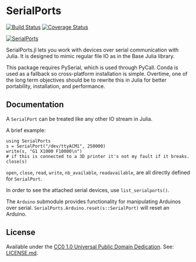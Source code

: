 # SerialPorts

[![Build Status](https://travis-ci.org/sjkelly/SerialPorts.jl.svg?branch=master)](https://travis-ci.org/sjkelly/SerialPorts.jl)
[![Coverage Status](https://img.shields.io/coveralls/sjkelly/SerialPorts.jl.svg)](https://coveralls.io/r/sjkelly/SerialPorts.jl?branch=master)

[![SerialPorts](http://pkg.julialang.org/badges/SerialPorts_0.4.svg)](http://pkg.julialang.org/?pkg=SerialPorts)

SerialPorts.jl lets you work with devices over serial communication with Julia.
It is designed to mimic regular file IO as in the Base Julia library.

This package requires PySerial, which is used through PyCall. Conda is used as
a fallback so cross-platform installation is simple. Overtime, one of
the long term objectives should be to rewrite this in Julia for better portability,
installation, and performance.

## Documentation

A `SerialPort` can be treated like any other IO stream in Julia.

A brief example:

```
using SerialPorts
s = SerialPort("/dev/ttyACM1", 250000)
write(s, "G1 X1000 F10000\n")
# if this is connected to a 3D printer it's not my fault if it breaks.
close(s)
```

`open`, `close`, `read`, `write`, `nb_available`, `readavailable`, are all
directly defined for `SerialPort`.

In order to see the attached serial devices, use `list_serialports()`.

The `Arduino` submodule provides functionality for manipulating Arduinos over
serial. `SerialPorts.Arduino.reset(s::SerialPort)` will reset an Arduino.

## License
Available under the [CC0 1.0 Universal Public Domain Dedication](http://en.wikipedia.org/wiki/Creative_Commons_license#Zero_.2F_Public_domain). See: [LICENSE.md](./LICENSE.md).

